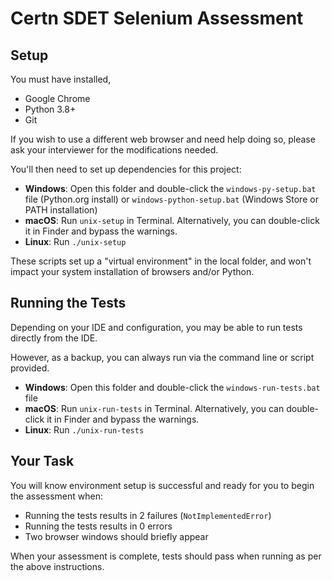 # Certn SDET Selenium Assessment

## Setup

You must have installed,

- Google Chrome
- Python 3.8+
- Git

If you wish to use a different web browser and need help doing so, please ask
your interviewer for the modifications needed.

You'll then need to set up dependencies for this project:

- **Windows**: Open this folder and double-click the `windows-py-setup.bat` file
  (Python.org install) or `windows-python-setup.bat` (Windows Store or PATH
  installation)
- **macOS**: Run `unix-setup` in Terminal. Alternatively, you can double-click
  it in Finder and bypass the warnings.
- **Linux**: Run `./unix-setup`

These scripts set up a "virtual environment" in the local folder, and won't
impact your system installation of browsers and/or Python.

## Running the Tests

Depending on your IDE and configuration, you may be able to run tests directly
from the IDE.

However, as a backup, you can always run via the command line or script
provided.

- **Windows**: Open this folder and double-click the `windows-run-tests.bat` file
- **macOS**: Run `unix-run-tests` in Terminal. Alternatively, you can
  double-click it in Finder and bypass the warnings.
- **Linux**: Run `./unix-run-tests`

## Your Task

You will know environment setup is successful and ready for you to begin the
assessment when:

- Running the tests results in 2 failures (`NotImplementedError`)
- Running the tests results in 0 errors
- Two browser windows should briefly appear

When your assessment is complete, tests should pass when running as per the
above instructions.
